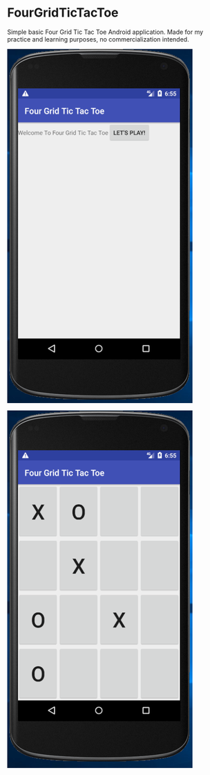 # FourGridTicTacToe
Simple basic Four Grid Tic Tac Toe Android application. Made for my practice and learning purposes, no commercialization intended.

![WelcomeScreen](https://raw.githubusercontent.com/amirulhendra/FourGridTicTacToe/master/images/WelcomeButton.PNG)

![MainActivity](https://raw.githubusercontent.com/amirulhendra/FourGridTicTacToe/master/images/MainActivity.PNG)
